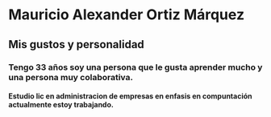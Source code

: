 # Mauricio Alexander Ortiz Márquez
## Mis gustos y personalidad
### Tengo 33 años soy una persona que le gusta aprender mucho y una persona muy colaborativa.
#### Estudio lic en administracion de empresas en enfasis en compuntación actualmente estoy trabajando.
